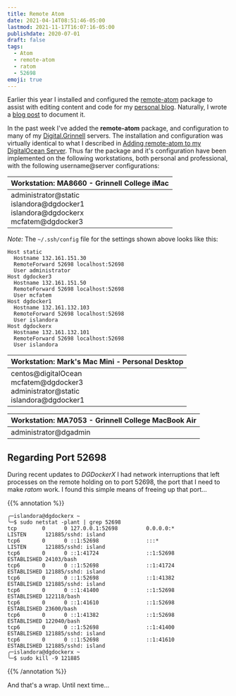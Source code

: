 ```yaml
---
title: Remote Atom
date: 2021-04-14T08:51:46-05:00
lastmod: 2021-11-17T16:07:16-05:00
publishdate: 2020-07-01
draft: false
tags:
  - Atom
  - remote-atom
  - ratom
  - 52698
emoji: true
---
```


Earlier this year I installed and configured the [remote-atom](https://atom.io/packages/remote-atom) package to assist with editing content and code for my [personal blog](https://blog.summittdweller.com). Naturally, I wrote a [blog post](https://blog.summittdweller.com/posts/2020/03/adding-remote-atom-to-my-digitalocean-server/) to document it.

In the past week I've added the **remote-atom** package, and configuration to many of my [Digital.Grinnell](https://digital.grinnell.edu) servers. The installation and configuration was virtually identical to what I described in [Adding remote-atom to my DigitalOcean Server](https://blog.summittdweller.com/posts/2020/03/adding-remote-atom-to-my-digitalocean-server/).  Thus far the package and it's configuration have been implemented on the following workstations, both personal and professional, with the following username@server configurations:

| Workstation: MA8660 - Grinnell College iMac |
| --- |
| administrator@static <br/> islandora@dgdocker1 <br/> islandora@dgdockerx <br/> mcfatem@dgdocker3 |

_Note:_ The `~/.ssh/config` file for the settings shown above looks like this:

```
Host static
  Hostname 132.161.151.30
  RemoteForward 52698 localhost:52698
  User administrator
Host dgdocker3
  Hostname 132.161.151.50
  RemoteForward 52698 localhost:52698
  User mcfatem
Host dgdocker1
  Hostname 132.161.132.103
  RemoteForward 52698 localhost:52698
  User islandora
Host dgdockerx
  Hostname 132.161.132.101
  RemoteForward 52698 localhost:52698
  User islandora
```

| Workstation: Mark's Mac Mini - Personal Desktop |
| --- |
| centos@digitalOcean <br/> mcfatem@dgdocker3 <br/> administrator@static <br/> islandora@dgdocker1 |

| Workstation: MA7053 - Grinnell College MacBook Air |
| --- |
| administrator@dgadmin |


## Regarding Port 52698

During recent updates to _DGDockerX_ I had network interruptions that left processes on the remote holding on to port 52698, the port that I need to make _ratom_ work.  I found this simple means of freeing up that port...

{{% annotation %}}
```
╭─islandora@dgdockerx ~
╰─$ sudo netstat -plant | grep 52698
tcp        0      0 127.0.0.1:52698         0.0.0.0:*               LISTEN      121885/sshd: island
tcp6       0      0 ::1:52698               :::*                    LISTEN      121885/sshd: island
tcp6       0      0 ::1:41724               ::1:52698               ESTABLISHED 24103/bash
tcp6       0      0 ::1:52698               ::1:41724               ESTABLISHED 121885/sshd: island
tcp6       0      0 ::1:52698               ::1:41382               ESTABLISHED 121885/sshd: island
tcp6       0      0 ::1:41400               ::1:52698               ESTABLISHED 122118/bash
tcp6       0      0 ::1:41610               ::1:52698               ESTABLISHED 23600/bash
tcp6       0      0 ::1:41382               ::1:52698               ESTABLISHED 122040/bash
tcp6       0      0 ::1:52698               ::1:41400               ESTABLISHED 121885/sshd: island
tcp6       0      0 ::1:52698               ::1:41610               ESTABLISHED 121885/sshd: island
╭─islandora@dgdockerx ~
╰─$ sudo kill -9 121885
```
{{% /annotation %}}

And that's a wrap.  Until next time...
